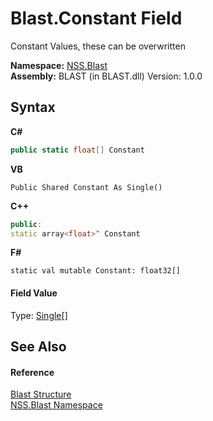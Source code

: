 # Blast.Constant Field
 

Constant Values, these can be overwritten

**Namespace:**&nbsp;<a href="88b55311-4a89-0894-e27a-e157e443c7f7.md">NSS.Blast</a><br />**Assembly:**&nbsp;BLAST (in BLAST.dll) Version: 1.0.0

## Syntax

**C#**<br />
``` C#
public static float[] Constant
```

**VB**<br />
``` VB
Public Shared Constant As Single()
```

**C++**<br />
``` C++
public:
static array<float>^ Constant
```

**F#**<br />
``` F#
static val mutable Constant: float32[]
```


#### Field Value
Type: <a href="https://docs.microsoft.com/dotnet/api/system.single" target="_blank" rel="noopener noreferrer">Single</a>[]

## See Also


#### Reference
<a href="efe93ce5-baaf-ed42-b038-35b4ff074233.md">Blast Structure</a><br /><a href="88b55311-4a89-0894-e27a-e157e443c7f7.md">NSS.Blast Namespace</a><br />